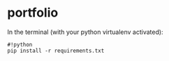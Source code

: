 # portfolio

 In the terminal (with your python virtualenv activated):
 
```
#!python
pip install -r requirements.txt

```
